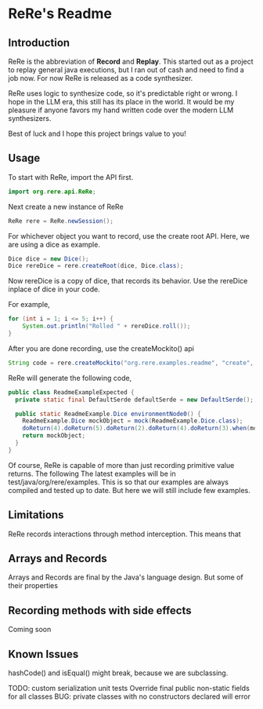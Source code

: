 # ReRe's Readme

## Introduction

ReRe is the abbreviation of **Record** and **Replay**. This started out as a project to replay general java executions, but I ran out of cash and need to find a job now. For now ReRe is released as a code synthesizer.

ReRe uses logic to synthesize code, so it's predictable right or wrong. I hope in the LLM era, this still has its place in the world. It would be my pleasure if anyone favors my hand written code over the modern LLM synthesizers.

Best of luck and I hope this project brings value to you!


## Usage

To start with ReRe, import the API first.

```java
import org.rere.api.ReRe;
```

Next create a new instance of ReRe

```java
ReRe rere = ReRe.newSession();
```

For whichever object you want to record, use the create root API. Here, we are using a dice as example.

```java
Dice dice = new Dice();
Dice rereDice = rere.createRoot(dice, Dice.class);
```

Now rereDice is a copy of dice, that records its behavior. Use the rereDice inplace of dice in your code.

For example,


```java
for (int i = 1; i <= 5; i++) {
    System.out.println("Rolled " + rereDice.roll());
}
```

After you are done recording, use the createMockito() api

```java
String code = rere.createMockito("org.rere.examples.readme", "create", "ReadmeExampleExpected");
```

ReRe will generate the following code,


```java
public class ReadmeExampleExpected {
  private static final DefaultSerde defaultSerde = new DefaultSerde();

  public static ReadmeExample.Dice environmentNode0() {
    ReadmeExample.Dice mockObject = mock(ReadmeExample.Dice.class);
    doReturn(4).doReturn(5).doReturn(2).doReturn(4).doReturn(3).when(mockObject).roll();
    return mockObject;
  }
}
```

Of course, ReRe is capable of more than just recording primitive value returns. The following
The latest examples will be in test/java/org/rere/examples. This is so that our examples are always compiled and tested up to date. But here we will still include few examples.

## Limitations

ReRe records interactions through method interception. This means that

## Arrays and Records

Arrays and Records are final by the Java's language design. But some of their properties

## Recording methods with side effects

Coming soon

## Known Issues
hashCode() and isEqual() might break, because we are subclassing.





TODO:
custom serialization
unit tests
Override final public non-static fields for all classes
BUG: private classes with no constructors declared will error
